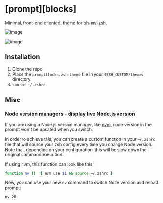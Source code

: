 # [prompt][blocks]
Minimal, front-end oriented, theme for [oh-my-zsh](https://ohmyz.sh/).

![image](https://github.com/user-attachments/assets/2b3521d3-5281-4c2a-8c67-2f8d9ba2c5b9)

![image](https://github.com/user-attachments/assets/56810dd8-165e-4eb9-bc55-6169bbf40054)

## Installation
1. Clone the repo
2. Place the `promptblocks.zsh-theme` file in your `$ZSH_CUSTOM/themes` directory
3. `source ~/.zshrc`

## Misc
### Node version managers - display live Node.js version
If you are using a Node.js version manager, like [nvm]([url](https://github.com/nvm-sh/nvm)), node version in the prompt won't be updated when you switch. 

In order to achieve this, you can create a custom function in your `~/.zshrc` file that will source your zsh config every time you change Node version.
Note that, depending on your configuration, this will be slow down the original command execution.

If using nvm, this function can look like this:
```zsh
function nv ()  { nvm use $1 && source ~/.zshrc }
```  
Now, you can use your new `nv` command to switch Node version and reload prompt:
```zsh
nv 20
```
